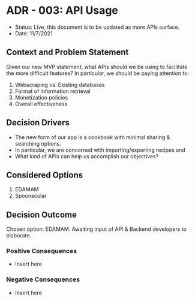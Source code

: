 # ADR - 003: API Usage

* Status: Live, this document is to be updated as more APIs surface.
* Date: 11/7/2021

## Context and Problem Statement

Given our new MVP statement, what APIs should we be using to facilitate the more difficult features? In particular, we should be paying attention to:
1. Webscraping vs. Existing databases
2. Format of information retrieval
3. Monetization policies
4. Overall effectiveness

## Decision Drivers 

* The new form of our app is a cookbook with minimal sharing & searching options.
* In particular, we are concerned with importing/exporting recipes and 
* What kind of APIs can help us accomplish our objectives?

## Considered Options

1. EDAMAM
2. Spoonacular

## Decision Outcome

Chosen option: EDAMAM. Awaiting input of API & Backend developers to elaborate.

### Positive Consequences 

*  Insert here

### Negative Consequences

* Insert here